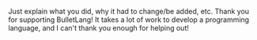 Just explain what you did, why it had to change/be added, etc. Thank you for supporting BulletLang! It takes a lot of work to develop a programming language, and I can't thank you enough for helping out!
